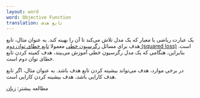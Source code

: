 ```yaml
---
layout: word
word: Objective Function
translation: تابع هدف
---
```


یک عبارت ریاضی یا معیار که یک مدل تلاش می‌کند تا آن را بهینه کند. به عنوان مثال، تابع هدف برای مسائل [رگرسیون خطی](/L/linear_regression) معمولا [تابع خطای توان دوم (squared loss)](/S/squared_loss) است. بنابراین، هنگامی که یک مدل رگرسیون خطی آموزش می‌بیند، هدف کمینه کردن تابع خطای توان دوم است.

در برخی موارد، هدف می‌تواند بیشینه کردن تابع هدف باشد. به عنوان مثال، اگر تابع هدف کارایی باشد، هدف بیشینه کردن کارایی است.

مطالعه بیشتر: [زیان](/L/loss)
